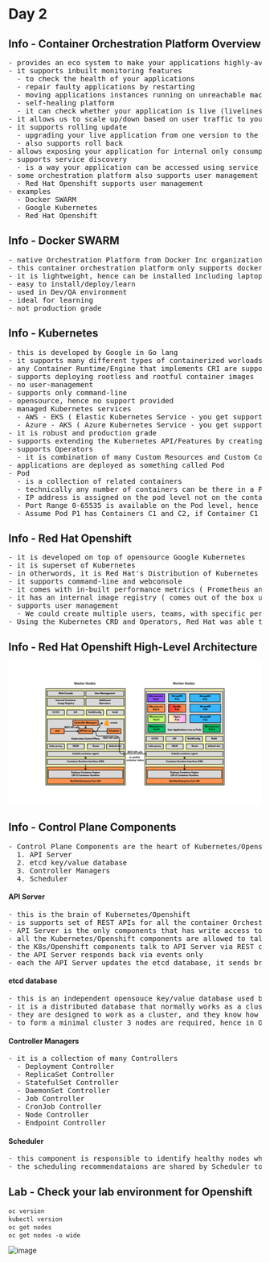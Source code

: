 # Day 2

## Info - Container Orchestration Platform Overview
<pre>
- provides an eco system to make your applications highly-available
- it supports inbuilt monitoring features 
  - to check the health of your applications
  - repair faulty applications by restarting
  - moving applications instances running on unreachable machine with the container orchestration platform
  - self-healing platform
  - it can check whether your application is live (liveliness ), readiness( is it ready to serve user traffic )
- it allows us to scale up/down based on user traffic to your application
- it supports rolling update
  - upgrading your live application from one version to the other without any downtime
  - also supports roll back
- allows exposing your application for internal only consumption or optionally to external world using service abstraction
- supports service discovery
  - is a way your application can be accessed using service name in the place of IP address
- some orchestration platform also supports user management
  - Red Hat Openshift supports user management
- examples
  - Docker SWARM
  - Google Kubernetes
  - Red Hat Openshift
</pre>

## Info - Docker SWARM
<pre>
- native Orchestration Platform from Docker Inc organization
- this container orchestration platform only supports docker containerized application workloads
- it is lightweight, hence can be installed including laptops with average/normal configuration
- easy to install/deploy/learn
- used in Dev/QA environment
- ideal for learning
- not production grade
</pre>

## Info - Kubernetes
<pre>
- this is developed by Google in Go lang
- it supports many different types of containerized worloads
- any Container Runtime/Engine that implements CRI are supported by Kubernetes
- supports deploying rootless and rootful container images
- no user-management
- supports only command-line
- opensource, hence no support provided
- managed Kubernetes services 
  - AWS - EKS ( Elastic Kubernetes Service - you get support from Amazon )
  - Azure - AKS ( Azure Kubernetes Service - you get support from Microsoft )
- it is robust and production grade
- supports extending the Kubernetes API/Features by creating Custom Resource Defintions ( CRD )
- supports Operators
  - it is combination of many Custom Resources and Custom Controllers
- applications are deployed as something called Pod
- Pod 
  - is a collection of related containers
  - technically any number of containers can be there in a Pod
  - IP address is assigned on the pod level not on the container level
  - Port Range 0-65535 is available on the Pod level, hence all containers within the Pod has a common port range on the Pod level
  - Assume Pod P1 has Containers C1 and C2, if Container C1 is using port 8000 then Container C2 won't be able to use it as it is already taken by Container C1
</pre>

## Info - Red Hat Openshift
<pre>
- it is developed on top of opensource Google Kubernetes
- it is superset of Kubernetes
- in otherwords, it is Red Hat's Distribution of Kubernetes with many additional useful features
- it supports command-line and webconsole
- it comes with in-built performance metrics ( Prometheus and Grafan pre-integrated )
- it has an internal image registry ( comes out of the box unlike Kubernetes )
- supports user management
  - We could create multiple users, teams, with specific permission and access restrictions
- Using the Kubernetes CRD and Operators, Red Hat was able to support many additional features on top of Kubernetes
</pre>

## Info - Red Hat Openshift High-Level Architecture
![Openshift](openshiftArchitecture.png)

## Info - Control Plane Components
<pre>
- Control Plane Components are the heart of Kubernetes/Openshift container orchestration platform
  1. API Server
  2. etcd key/value database
  3. Controller Managers
  4. Scheduler
</pre>

#### API Server
<pre>
- this is the brain of Kubernetes/Openshift
- is supports set of REST APIs for all the container Orchestration features supported by Openshift
- API Server is the only components that has write access to etcd database
- all the Kubernetes/Openshift components are allowed to talk to only API Server
- the K8s/Openshift components talk to API Server via REST calls only
- the API Server responds back via events only
- each the API Server updates the etcd database, it sends broadcasting events
</pre>

#### etcd database
<pre>
- this is an independent opensouce key/value database used by Kubernetes and Openshift
- it is a distributed database that normally works as a cluster of many etcd database server instances
- they are designed to work as a cluster, and they know how to synchronize data when they are in the same cluster
- to form a minimal cluster 3 nodes are required, hence in Openshift 3 masters are mandatory
</pre>

#### Controller Managers
<pre>
- it is a collection of many Controllers
  - Deployment Controller
  - ReplicaSet Controller
  - StatefulSet Controller
  - DaemonSet Controller
  - Job Controller
  - CronJob Controller
  - Node Controller
  - Endpoint Controller
</pre>


#### Scheduler
<pre>
- this component is responsible to identify healthy nodes where user applications can be deployed
- the scheduling recommendataions are shared by Scheduler to the API Server via REST call
</pre>


## Lab - Check your lab environment for Openshift
```
oc version
kubectl version
oc get nodes
oc get nodes -o wide
```
<img width="1920" height="1168" alt="image" src="https://github.com/user-attachments/assets/b67eddb5-d246-4017-bc97-37132baf17eb" />
